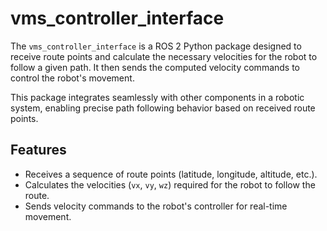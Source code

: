 # vms_controller_interface

The `vms_controller_interface` is a ROS 2 Python package designed to receive route points and calculate the necessary velocities for the robot to follow a given path. It then sends the computed velocity commands to control the robot's movement.

This package integrates seamlessly with other components in a robotic system, enabling precise path following behavior based on received route points.

## Features
- Receives a sequence of route points (latitude, longitude, altitude, etc.).
- Calculates the velocities (`vx`, `vy`, `wz`) required for the robot to follow the route.
- Sends velocity commands to the robot's controller for real-time movement.